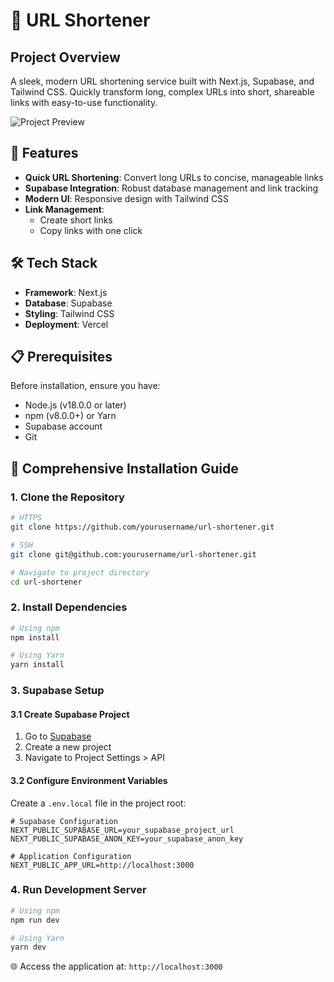 # 🔗 URL Shortener

## Project Overview

A sleek, modern URL shortening service built with Next.js, Supabase, and Tailwind CSS. Quickly transform long, complex URLs into short, shareable links with easy-to-use functionality.

![Project Preview](https://cloud-kj6yptuwl-hack-club-bot.vercel.app/0image.png)

## 🌟 Features

- **Quick URL Shortening**: Convert long URLs to concise, manageable links
- **Supabase Integration**: Robust database management and link tracking
- **Modern UI**: Responsive design with Tailwind CSS
- **Link Management**: 
  - Create short links
  - Copy links with one click

## 🛠 Tech Stack

- **Framework**: Next.js
- **Database**: Supabase
- **Styling**: Tailwind CSS
- **Deployment**: Vercel

## 📋 Prerequisites

Before installation, ensure you have:
- Node.js (v18.0.0 or later)
- npm (v8.0.0+) or Yarn
- Supabase account
- Git

## 🔧 Comprehensive Installation Guide

### 1. Clone the Repository

```bash
# HTTPS
git clone https://github.com/yourusername/url-shortener.git

# SSH
git clone git@github.com:yourusername/url-shortener.git

# Navigate to project directory
cd url-shortener
```

### 2. Install Dependencies

```bash
# Using npm
npm install

# Using Yarn
yarn install
```

### 3. Supabase Setup

#### 3.1 Create Supabase Project
1. Go to [Supabase](https://supabase.com/)
2. Create a new project
3. Navigate to Project Settings > API

#### 3.2 Configure Environment Variables
Create a `.env.local` file in the project root:

```env
# Supabase Configuration
NEXT_PUBLIC_SUPABASE_URL=your_supabase_project_url
NEXT_PUBLIC_SUPABASE_ANON_KEY=your_supabase_anon_key

# Application Configuration
NEXT_PUBLIC_APP_URL=http://localhost:3000
```

### 4. Run Development Server

```bash
# Using npm
npm run dev

# Using Yarn
yarn dev
```

🌐 Access the application at: `http://localhost:3000`
